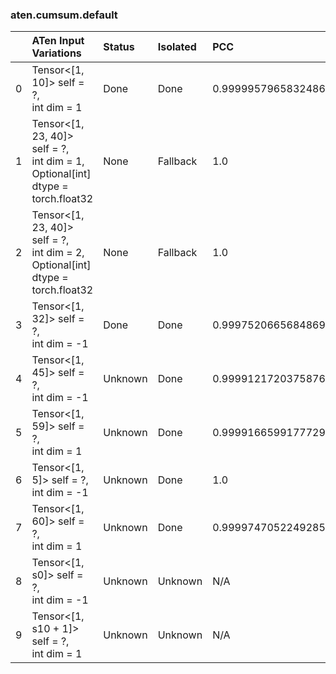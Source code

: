 ### aten.cumsum.default
|    | ATen Input Variations                                                                | Status   | Isolated   | PCC                | Host   |
|---:|:-------------------------------------------------------------------------------------|:---------|:-----------|:-------------------|:-------|
|  0 | Tensor<[1, 10]> self = ?,<br>int dim = 1                                             | Done     | Done       | 0.9999957965832486 | 1      |
|  1 | Tensor<[1, 23, 40]> self = ?,<br>int dim = 1,<br>Optional[int] dtype = torch.float32 | None     | Fallback   | 1.0                | -1     |
|  2 | Tensor<[1, 23, 40]> self = ?,<br>int dim = 2,<br>Optional[int] dtype = torch.float32 | None     | Fallback   | 1.0                | -1     |
|  3 | Tensor<[1, 32]> self = ?,<br>int dim = -1                                            | Done     | Done       | 0.9997520665684869 | 1      |
|  4 | Tensor<[1, 45]> self = ?,<br>int dim = -1                                            | Unknown  | Done       | 0.9999121720375876 | 1      |
|  5 | Tensor<[1, 59]> self = ?,<br>int dim = 1                                             | Unknown  | Done       | 0.9999166599177729 | 1      |
|  6 | Tensor<[1, 5]> self = ?,<br>int dim = -1                                             | Unknown  | Done       | 1.0                | 1      |
|  7 | Tensor<[1, 60]> self = ?,<br>int dim = 1                                             | Unknown  | Done       | 0.9999747052249285 | 1      |
|  8 | Tensor<[1, s0]> self = ?,<br>int dim = -1                                            | Unknown  | Unknown    | N/A                | N/A    |
|  9 | Tensor<[1, s10 + 1]> self = ?,<br>int dim = 1                                        | Unknown  | Unknown    | N/A                | N/A    |

